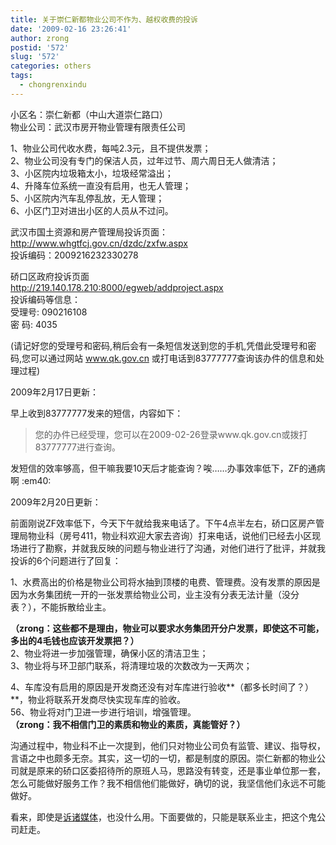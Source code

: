 ```yaml
---
title: 关于崇仁新都物业公司不作为、越权收费的投诉
date: '2009-02-16 23:26:41'
author: zrong
postid: '572'
slug: '572'
categories: others
tags:
  - chongrenxindu
---
```


小区名：崇仁新都（中山大道崇仁路口）  
物业公司：武汉市房开物业管理有限责任公司

1、物业公司代收水费，每吨2.3元，且不提供发票；  
2、物业公司没有专门的保洁人员，过年过节、周六周日无人做清洁；  
3、小区院内垃圾箱太小，垃圾经常溢出；  
4、升降车位系统一直没有启用，也无人管理；  
5、小区院内汽车乱停乱放，无人管理；  
6、小区门卫对进出小区的人员从不过问。

武汉市国土资源和房产管理局投诉页面：  
http://www.whgtfcj.gov.cn/dzdc/zxfw.aspx  
投诉编码：2009216232330278

硚口区政府投诉页面  
http://219.140.178.210:8000/egweb/addproject.aspx  
投诉编码等信息：  
受理号: 090216108  
密 码: 4035  

(请记好您的受理号和密码,稍后会有一条短信发送到您的手机,凭借此受理号和密码,您可以通过网站
www.qk.gov.cn 或打电话到83777777查询该办件的信息和处理过程)  
<!--more-->

2009年2月17日更新：

早上收到83777777发来的短信，内容如下：

> 您的办件已经受理，您可以在2009-02-26登录www.qk.gov.cn或拨打83777777进行查询。

发短信的效率够高，但干嘛我要10天后才能查询？唉……办事效率低下，ZF的通病啊
:em40:

2009年2月20日更新：

前面刚说ZF效率低下，今天下午就给我来电话了。下午4点半左右，硚口区房产管理局物业科（房号411，物业科欢迎大家去咨询）打来电话，说他们已经去小区现场进行了勘察，并就我反映的问题与物业进行了沟通，对他们进行了批评，并就我投诉的6个问题进行了回复：  

1、水费高出的价格是物业公司将水抽到顶楼的电费、管理费。没有发票的原因是因为水务集团统一开的一张发票给物业公司，业主没有分表无法计量（没分表？），不能拆散给业主。  

**（zrong：这些都不是理由，物业可以要求水务集团开分户发票，即使这不可能，多出的4毛钱也应该开发票把？）**  
2、物业将进一步加强管理，确保小区的清洁卫生；  
3、物业将与环卫部门联系，将清理垃圾的次数改为一天两次；  

4、车库没有启用的原因是开发商还没有对车库进行验收**（都多长时间了？）**，物业将联系开发商尽快实现车库的验收。  
56、物业将对门卫进一步进行培训，增强管理。  
**（zrong：我不相信门卫的素质和物业的素质，真能管好？）**

沟通过程中，物业科不止一次提到，他们只对物业公司负有监管、建议、指导权，言语之中也颇多无奈。其实，这一切的一切，都是制度的原因。崇仁新都的物业公司就是原来的硚口区委招待所的原班人马，思路没有转变，还是事业单位那一套，怎么可能做好服务工作？我不相信他们能做好，确切的说，<span
class="red">我坚信他们永远不可能做好。</span>

看来，即使是[诉诸媒体](https://blog.zengrong.net/post/562.html)，也没什么用。下面要做的，只能是联系业主，把这个鬼公司赶走。

